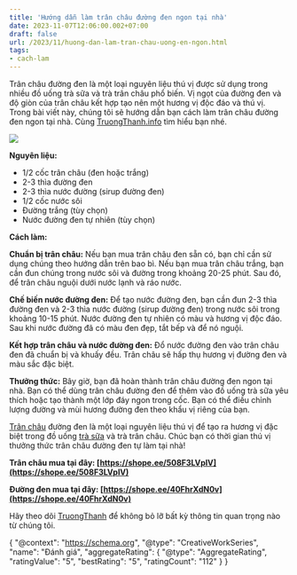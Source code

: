 ```yaml
---
title: 'Hướng dẫn làm trân châu đường đen ngon tại nhà'
date: 2023-11-07T12:06:00.002+07:00
draft: false
url: /2023/11/huong-dan-lam-tran-chau-uong-en-ngon.html
tags: 
- cach-lam
---
```


Trân châu đường đen là một loại nguyên liệu thú vị được sử dụng trong nhiều đồ uống trà sữa và trà trân châu phổ biến. Vị ngọt của đường đen và độ giòn của trân châu kết hợp tạo nên một hương vị độc đáo và thú vị. Trong bài viết này, chúng tôi sẽ hướng dẫn bạn cách làm trân châu đường đen ngon tại nhà. Cùng [TruongThanh.info](http://www.truongthanh.info) tìm hiểu bạn nhé.

[![](https://blogger.googleusercontent.com/img/b/R29vZ2xl/AVvXsEg1xFAUhILhpG8zxcluZ9V_FG6KMFng6HN-BKZRMYxCOOUi5CsrDBRjaGHj2992XzpKOZT67LmLHTv10arFGU-LKS73wjxQEoJC5Als08Z6hZvn3oUd_C4gDMV8Em5h-bM3LG_ecEgBlujPAhfFsiDZCykZJLNC-f0dlpcjEO_LufUaMG-9C3zQyWnSntRN/w400-h200/tran-chau-duong-den.jpg)](https://blogger.googleusercontent.com/img/b/R29vZ2xl/AVvXsEg1xFAUhILhpG8zxcluZ9V_FG6KMFng6HN-BKZRMYxCOOUi5CsrDBRjaGHj2992XzpKOZT67LmLHTv10arFGU-LKS73wjxQEoJC5Als08Z6hZvn3oUd_C4gDMV8Em5h-bM3LG_ecEgBlujPAhfFsiDZCykZJLNC-f0dlpcjEO_LufUaMG-9C3zQyWnSntRN/s800/tran-chau-duong-den.jpg)

  

  

**Nguyên liệu:**

  

*   1/2 cốc trân châu (đen hoặc trắng)
*   2-3 thìa đường đen
*   2-3 thìa nước đường (sirup đường đen)
*   1/2 cốc nước sôi
*   Đường trắng (tùy chọn)
*   Nước đường đen tự nhiên (tùy chọn)

  

**Cách làm:**

  

**Chuẩn bị trân châu:** Nếu bạn mua trân châu đen sẵn có, bạn chỉ cần sử dụng chúng theo hướng dẫn trên bao bì. Nếu bạn mua trân châu trắng, bạn cần đun chúng trong nước sôi và đường trong khoảng 20-25 phút. Sau đó, để trân châu nguội dưới nước lạnh và ráo nước.

  

**Chế biến nước đường đen:** Để tạo nước đường đen, bạn cần đun 2-3 thìa đường đen và 2-3 thìa nước đường (sirup đường đen) trong nước sôi trong khoảng 10-15 phút. Nước đường đen tự nhiên có màu và hương vị độc đáo. Sau khi nước đường đã có màu đen đẹp, tắt bếp và để nó nguội.

  

**Kết hợp trân châu và nước đường đen:** Đổ nước đường đen vào trân châu đen đã chuẩn bị và khuấy đều. Trân châu sẽ hấp thụ hương vị đường đen và màu sắc đặc biệt.

  

**Thưởng thức:** Bây giờ, bạn đã hoàn thành trân châu đường đen ngon tại nhà. Bạn có thể dùng trân châu đường đen để thêm vào đồ uống trà sữa yêu thích hoặc tạo thành một lớp đáy ngon trong cốc. Bạn có thể điều chỉnh lượng đường và mùi hương đường đen theo khẩu vị riêng của bạn.

  

[Trân châu](https://www.truongthanh.info/2023/11/huong-dan-lam-tra-sua-tran-chau-uong-en.html) đường đen là một loại nguyên liệu thú vị để tạo ra hương vị đặc biệt trong đồ uống [trà sữa](https://www.truongthanh.info/2023/11/huong-dan-lam-tra-sua-tran-chau-uong-en.html) và trà trân châu. Chúc bạn có thời gian thú vị thưởng thức trân châu đường đen tự làm tại nhà!

  

**Trân châu mua tại đây: [https://shope.ee/508F3LVplV](https://shope.ee/508F3LVplV)**

**Đường đen mua tại đây: [https://shope.ee/40FhrXdN0v](https://shope.ee/40FhrXdN0v)**

  

Hãy theo dõi [TruongThanh](http://www.truongthanh.info) để không bỏ lỡ bất kỳ thông tin quan trọng nào từ chúng tôi.

  

{ "@context": "https://schema.org", "@type": "CreativeWorkSeries", "name": "Đánh giá", "aggregateRating": { "@type": "AggregateRating", "ratingValue": "5", "bestRating": "5", "ratingCount": "112" } }